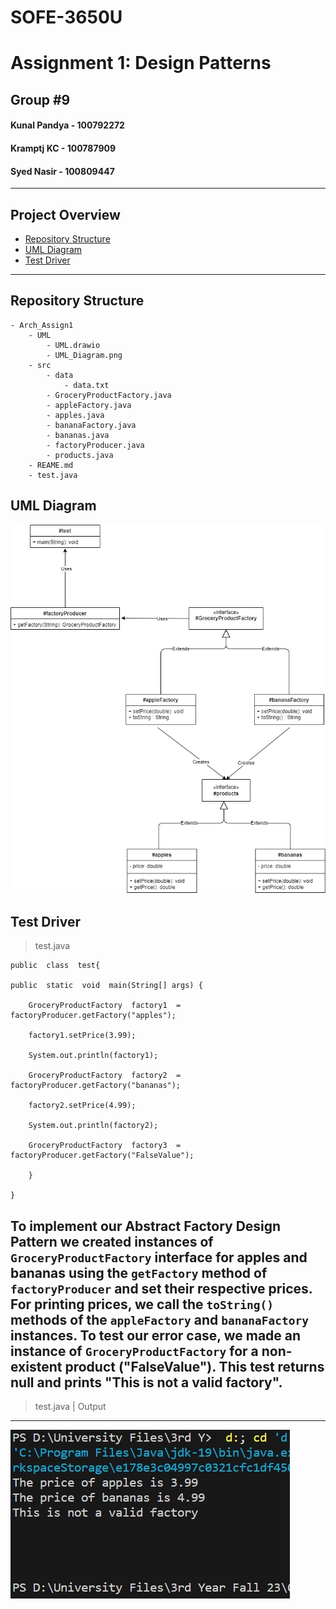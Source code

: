 # SOFE-3650U
# Assignment 1: Design Patterns 

## Group #9

#### Kunal Pandya - 100792272

#### Kramptj KC - 100787909

#### Syed Nasir - 100809447

---

## Project Overview

- [Repository Structure](#repository-structure)
- [UML Diagram](#uml-diagram)
- [Test Driver](#test-driver)

---

## Repository Structure

```
- Arch_Assign1
	- UML
		- UML.drawio
		- UML_Diagram.png
	- src
		- data
			- data.txt
		- GroceryProductFactory.java
		- appleFactory.java
		- apples.java
		- bananaFactory.java
		- bananas.java
		- factoryProducer.java
		- products.java
	- REAME.md
	- test.java
```

## UML Diagram

![](./UML/UML_Diagram.png)

## Test Driver

> test.java

```
public  class  test{

public  static  void  main(String[] args) {

	GroceryProductFactory  factory1  =  factoryProducer.getFactory("apples");

	factory1.setPrice(3.99);

	System.out.println(factory1);

	GroceryProductFactory  factory2  =  factoryProducer.getFactory("bananas");

	factory2.setPrice(4.99);

	System.out.println(factory2);

	GroceryProductFactory  factory3  =  factoryProducer.getFactory("FalseValue");

	}

}
```

To implement our Abstract Factory Design Pattern we created instances of `GroceryProductFactory` interface for apples and bananas using the `getFactory` method of `factoryProducer` and set their respective prices.
For printing prices, we call the `toString()` methods of the `appleFactory` and `bananaFactory` instances.
To test our error case, we made an instance of `GroceryProductFactory` for a non-existent product ("FalseValue"). This test returns null and prints "This is not a valid factory".
---
> test.java | Output
---
![](./UML/Test_Output.jpg)
